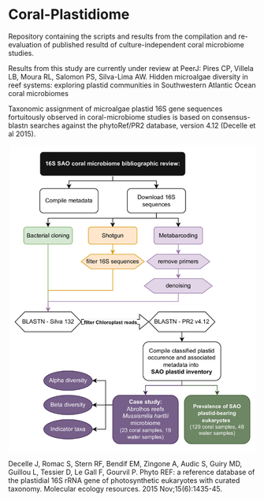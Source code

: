 # Coral-Plastidiome

Repository containing the scripts and results from the compilation and re-evaluation of published resultd of culture-independent coral microbiome studies.

Results from this study are currently under review at PeerJ:
Pires CP, Villela LB, Moura RL, Salomon PS, Silva-Lima AW. Hidden microalgae diversity in reef systems: exploring plastid communities in Southwestern Atlantic Ocean coral microbiomes

Taxonomic assignment of microalgae plastid 16S gene sequences fortuitously observed in coral-microbiome studies is based on consensus-blastn searches against the phytoRef/PR2 database, version 4.12 (Decelle et al 2015).

<p align="center">
<img src="flowchart_methods.jpg" width="500" alt="hi" class="inline"/>
</p>


Decelle J, Romac S, Stern RF, Bendif EM, Zingone A, Audic S, Guiry MD, Guillou L, Tessier D, Le Gall F, Gourvil P. Phyto REF: a reference database of the plastidial 16S rRNA gene of photosynthetic eukaryotes with curated taxonomy. Molecular ecology resources. 2015 Nov;15(6):1435-45.
